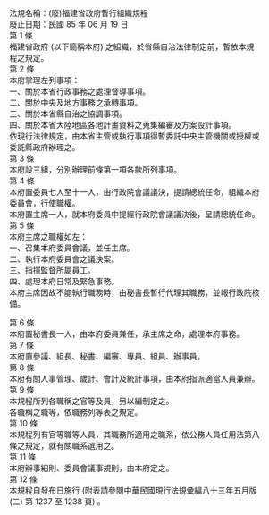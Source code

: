 法規名稱：(廢)福建省政府暫行組織規程  
廢止日期：民國 85 年 06 月 19 日  
第 1 條  
福建省政府 (以下簡稱本府) 之組織，於省縣自治法律制定前，暫依本規  
程之規定。  
第 2 條  
本府掌理左列事項：  
一、關於本省行政事務之處理督導事項。  
二、關於中央及地方事務之承轉事項。  
三、關於本省縣自治之協調事項。  
四、關於本省大陸地區各地計畫資料之蒐集編審及方案設計事項。  
依現行法律規定，由本省主管或執行事項得暫委託中央主管機關或授權或  
委託縣政府辦理之。  
第 3 條  
本府設三組，分別辦理前條第一項各款所列事項。  
第 4 條  
本府置委員七人至十一人，由行政院會議議決，提請總統任命，組織本府  
委員會，行使職權。  
本府置主席一人，就本府委員中提經行政院會議議決後，呈請總統任命。  
第 5 條  
本府主席之職權如左：  
一、召集本府委員會議，並任主席。  
二、執行本府委員會之議決案。  
三、指揮監督所屬員工。  
四、處理本府日常及緊急事務。  
本府主席因故不能執行職務時，由秘書長暫行代理其職務，並報行政院核  
備。  


第 6 條  
本府置秘書長一人，由本府委員兼任，承主席之命，處理本府事務。  
第 7 條  
本府置參議、組長、秘書、編審、專員、組員、辦事員。  
第 8 條  
本府有關人事管理、歲計、會計及統計事項，由本府指派適當人員兼辦。  
第 9 條  
本規程所列各職稱之官等及員，另以編制定之。  
各職稱之職等，依職務列等表之規定。  
第 10 條  
本規程列有官等職等人員，其職務所適用之職系，依公務人員任用法第八  
條之規定，就有關職系選用之。  
第 11 條  
本府辦事細則、委員會議事規則，由本府定之。  
第 12 條  
本規程自發布日施行 (附表請參閱中華民國現行法規彙編八十三年五月版  
(二) 第 1237 至 1238 頁) 。  


